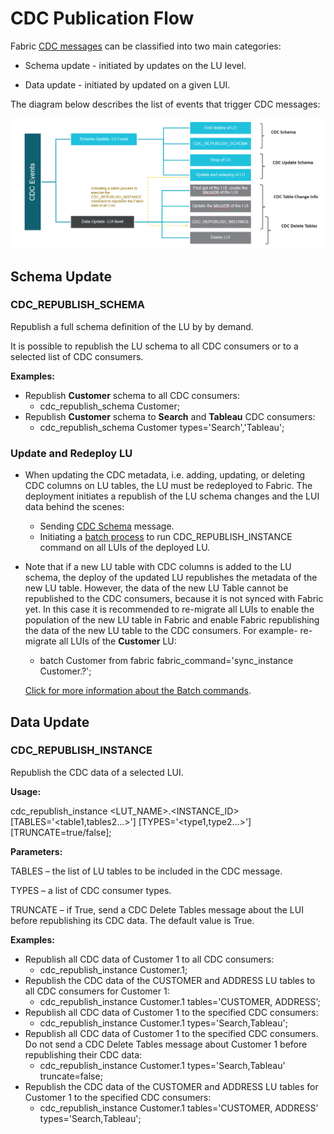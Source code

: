 # CDC Publication Flow

Fabric [CDC messages](02_cdc_messages.md) can be classified into two main categories:

- Schema update - initiated by updates on the LU level.

- Data update - initiated by updated on a given LUI.

  

The diagram below describes the list of events that trigger CDC messages:

![CDC events](images/cdc_events.png)

## Schema Update

### CDC_REPUBLISH_SCHEMA

Republish a full schema definition of the LU by by demand.

It is possible to republish the LU schema to all CDC consumers or to a selected list of CDC consumers.

**Examples:**

- Republish **Customer** schema to all CDC consumers:
  - cdc_republish_schema Customer; 
- Republish **Customer** schema to **Search** and **Tableau** CDC consumers:
  - cdc_republish_schema Customer types='Search','Tableau';



### Update and Redeploy LU

- When updating the CDC metadata, i.e. adding, updating, or deleting CDC columns on LU tables, the LU must be redeployed to Fabric. The deployment initiates a republish of the LU schema changes and the LUI data behind the scenes:
  - Sending [CDC Schema](18_cdc_and_search/02_cdc_messages.md#cdc-schema) message.
  - Initiating a [batch process](/articles/20_jobs_and_batch_services/16_batch_CDC_commands.md) to run CDC_REPUBLISH_INSTANCE command on all LUIs of the deployed LU.

- Note that if a new LU table with CDC columns is added to the LU schema, the deploy of the updated LU republishes the metadata of the new LU table. However, the data of the new LU Table cannot be republished to the CDC consumers, because it is not synced with Fabric yet. In this case it is recommended to re-migrate all LUIs to enable the population of the new LU table in Fabric and enable Fabric republishing the data of the new LU table to the CDC consumers. For example- re-migrate all LUIs of the **Customer** LU:

  - batch Customer from fabric fabric_command='sync_instance Customer.?';

  [Click for more information about the Batch commands](/articles/20_jobs_and_batch_services/12_batch_sync_commands.md).

  

## Data Update

### CDC_REPUBLISH_INSTANCE

Republish the CDC data of a selected LUI. 

**Usage:** 

 cdc_republish_instance <LUT_NAME>.<INSTANCE_ID> [TABLES='<table1,tables2...>'] [TYPES='<type1,type2...>'] [TRUNCATE=true/false];



 **Parameters:**

TABLES – the list of LU tables to be included in the CDC message.

TYPES – a list of CDC consumer types. 

TRUNCATE – if True, send a CDC Delete Tables message about  the LUI before republishing its CDC data. The default value is True. 



**Examples:**

- Republish all CDC data of Customer 1 to all CDC consumers:
  - cdc_republish_instance Customer.1;
- Republish the CDC data of the CUSTOMER and ADDRESS LU tables to all CDC consumers for Customer 1:
  - cdc_republish_instance Customer.1 tables='CUSTOMER, ADDRESS’;
- Republish all CDC data of Customer 1 to the specified CDC consumers:
  - cdc_republish_instance Customer.1 types='Search,Tableau';
- Republish all CDC data of Customer 1 to the specified CDC consumers. Do not send a CDC Delete Tables message about Customer 1 before republishing their CDC data:
  - cdc_republish_instance Customer.1 types='Search,Tableau' truncate=false;
- Republish the CDC data of the CUSTOMER and ADDRESS LU tables for Customer 1 to the specified CDC consumers:
  - cdc_republish_instance Customer.1 tables='CUSTOMER, ADDRESS’ types='Search,Tableau';